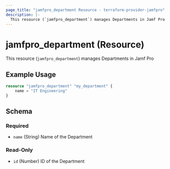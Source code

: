 ```yaml
---
page_title: "jamfpro_department Resource - terraform-provider-jamfpro"
description: |-
  This resource (`jamfpro_department`) manages Departments in Jamf Pro
---
```


# jamfpro_department (Resource)
This resource (`jamfpro_department`) manages Departments in Jamf Pro

## Example Usage
```terraform
resource "jamfpro_department" "my_department" {
    name = "IT Engineering"
}
```

<!-- schema generated by tfplugindocs -->
## Schema

### Required

- `name` (String) Name of the Department

### Read-Only

- `id` (Number) ID of the Department